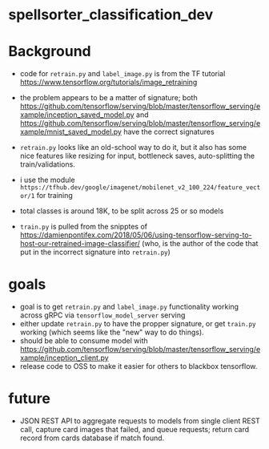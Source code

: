 # spellsorter_classification_dev

# Background

- code for `retrain.py` and `label_image.py` is from the TF tutorial https://www.tensorflow.org/tutorials/image_retraining

- the problem appears to be a matter of signature; both https://github.com/tensorflow/serving/blob/master/tensorflow_serving/example/inception_saved_model.py and https://github.com/tensorflow/serving/blob/master/tensorflow_serving/example/mnist_saved_model.py have the correct signatures
- `retrain.py` looks like an old-school way to do it, but it also has some nice features like resizing for input, bottleneck saves, auto-splitting the train/validations.
- i use the module `https://tfhub.dev/google/imagenet/mobilenet_v2_100_224/feature_vector/1` for training
- total classes is around 18K, to be split across 25 or so models
- `train.py` is pulled from the snipptes of https://damienpontifex.com/2018/05/06/using-tensorflow-serving-to-host-our-retrained-image-classifier/ (who, is the author of the code that put in the incorrect signature into `retrain.py`)

# goals

- goal is to get `retrain.py` and `label_image.py` functionality working across gRPC via `tensorflow_model_server` serving
- either update `retrain.py` to have the propper signature, or get `train.py` working (which seems like the "new" way to do things). 
- should be able to consume model with https://github.com/tensorflow/serving/blob/master/tensorflow_serving/example/inception_client.py
- release code to OSS to make it easier for others to blackbox tensorflow.

# future

- JSON REST API to aggregate requests to models from single client REST call, capture card images that failed, and queue requests; return card record from cards database if match found. 
